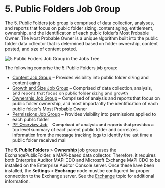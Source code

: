 # 5. Public Folders Job Group

The 5. Public Folders job group is comprised of data collection, analyses, and reports that focus on
public folder sizing, content aging, entitlement, ownership, and the identification of each public
folder’s Most Probable Owner. The Most Probable Owner is a unique algorithm built into the public
folder data collector that is determined based on folder ownership, content posted, and size of
content posted.

![5.Public Folders Job Group in the Jobs Tree](/img/product_docs/accessanalyzer/11.6/accessanalyzer/admin/hostmanagement/jobstree.webp)

The following comprise the 5. Public Folders job group:

- [Content Job Group](/docs/accessanalyzer/11.6/solutions/exchange/publicfolders/content/overview.md)
  – Provides visibility into public folder sizing and content aging
- [Growth and Size Job Group](/docs/accessanalyzer/11.6/solutions/exchange/publicfolders/growthsize/overview.md)
  – Comprised of data collection, analysis, and reports that focus on public folder sizing and
  growth
- [Ownership Job Group](/docs/accessanalyzer/11.6/solutions/exchange/publicfolders/ownership/overview.md)
  – Comprised of analysis and reports that focus on public folder ownership, and most importantly
  the identification of each public folder's Most Probable Owner
- [Permissions Job Group](/docs/accessanalyzer/11.6/solutions/exchange/publicfolders/permissions/overview.md)
  – Provides visibility into permissions applied to each public folder
- [PF_Overview Job](/docs/accessanalyzer/11.6/solutions/exchange/publicfolders/pf_overview.md)
  – Comprised of analysis and reports that provides a top level summary of each parent public folder
  and correlates information from the message tracking logs to identify the last time a public
  folder received mail

The **5. Public Folders** > **Ownership** job group uses the ExchangePublicFolder, a MAPI-based data
collector. Therefore, it requires both Enterprise Auditor MAPI CDO and Microsoft Exchange MAPI CDO
to be installed on the Enterprise Auditor Console server. Once these have been installed, the
**Settings** > **Exchange** node must be configured for proper connection to the Exchange server.
See the
[Exchange](/docs/accessanalyzer/11.6/admin/settings/exchange.md)
topic for additional information.
